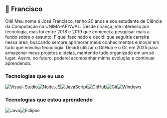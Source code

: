 ## 🍃 Francisco 

Olá! Meu nome é José Francisco, tenho 20 anos e sou estudante de Ciência da Computação na UNIMA-AFYA/AL. Desde criança, me interesso por tecnologia, mas foi entre 2018 e 2019 que comecei a pesquisar mais a fundo sobre o assunto. Fiquei fascinado e decidi que seguiria carreira nessa área, buscando sempre aprimorar meus conhecimentos e inovar em tudo que envolva tecnologia. Decidi utilizar o GitHub e o Git em 2025 para armazenar meus projetos e ideias, mantendo tudo organizado em um só lugar. Assim, no futuro, poderei acompanhar minha evolução e continuar aprendendo.

<h3>Tecnologias que eu uso</h3>
<div style="display: flex; flex-wrap: wrap;">
    <img src="https://img.shields.io/badge/Visual_Studio_Code-0078D4?style=for-the-badge&logo=visual%20studio%20code&logoColor=white" alt="Visual-Studio">
    <img src="https://img.shields.io/badge/Node.js-43853D?style=for-the-badge&logo=node.js&logoColor=white" alt="Node.JS">
    <img src="https://img.shields.io/badge/JavaScript-F7DF1E?style=for-the-badge&logo=javascript&logoColor=black" alt="JavaScript">
    <img src="https://img.shields.io/badge/GitHub-100000?style=for-the-badge&logo=github&logoColor=white" alt="GitHub">
    <img src="https://img.shields.io/badge/GIT-E44C30?style=for-the-badge&logo=git&logoColor=whit" alt="Git">
    <img src="https://img.shields.io/badge/Windows-0078D6?style=for-the-badge&logo=windows&logoColor=white" alt="Windows">
</div>

<h3>Tecnologias que estou aprendendo</h3>
<div style="display: flex; flex-wrap: wrap;">
    <img src="https://img.shields.io/badge/Java-ED8B00?style=for-the-badge&logo=openjdk&logoColor=white" alt="Java">
    <img src="https://img.shields.io/badge/IntelliJ%20IDEA-000000?style=for-the-badge&logo=intellijidea&logoColor=white" alt="Eclipse">
</div>
